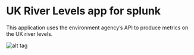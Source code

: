 # UK River Levels app for splunk

This application uses the environment agency’s API to produce metrics on the UK river levels.

![alt tag](https://raw.githubusercontent.com/stash1001/ukriverlevels/master/static/screenshot.png)
